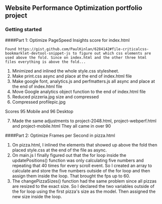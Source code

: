 ## Website Performance Optimization portfolio project

### Getting started

####Part 1: Optimize PageSpeed Insights score for index.html

	Found https://gist.github.com/PaulKinlan/6284142#file-criticalcss-bookmarklet-devtool-snippet-js to figure out which css elements are used above the fold. Since on index.html and the other three html files everything is above the fold...
1. Minimized and inlined the whole style.css stylesheet.
2. Make print.css async and place at the end of index.html file
3. Make google font, analytics.js and perfmatters.js all async and place at the end of index.html file
4. Move Google analytics object function to the end of index.html file
5. Reduced pizzeria.jpg size and compressed
6. Compressed profilepic.jpg

Scores 95 Mobile and 96 Desktop

7. Made the same adjustments to project-2048.html, project-webperf.html and project-mobile.html
They all came in over 90

####Part 2: Optimize Frames per Second in pizza.html

1. On pizza.html, I inlined the elements that showed up above the fold then placed style.css at the end of the file as async.
2. On main.js I finally figured out that the for loop inside the updatePositions() function was only calculating five numbers and repeating that 40 times for every scroll event. So I created an array to calculate and store the five numbers outside of the for loop and then assign them inside the loop. That brought the fps up to 60.
3. The changePizzaSizes() function had the same problem since all pizzas are resized to the exact size. So I declared the two variables outside of the for loop using the first pizza's size as the model. Then assigned the new size inside the loop.   
 
